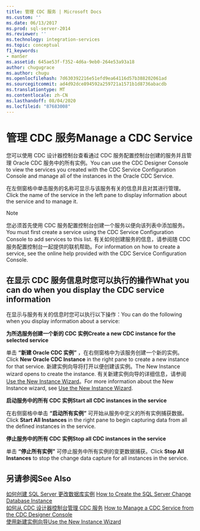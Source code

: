 ```yaml
---
title: 管理 CDC 服务 | Microsoft Docs
ms.custom: ''
ms.date: 06/13/2017
ms.prod: sql-server-2014
ms.reviewer: ''
ms.technology: integration-services
ms.topic: conceptual
f1_keywords:
- manSer
ms.assetid: 645ae53f-f352-4d6a-9eb0-264e53a93a18
author: chugugrace
ms.author: chugu
ms.openlocfilehash: 7d630392216e51efd9ea64116d57b388202061ad
ms.sourcegitcommit: ad4d92dce894592a259721a1571b1d8736abacdb
ms.translationtype: MT
ms.contentlocale: zh-CN
ms.lasthandoff: 08/04/2020
ms.locfileid: "87683008"
---
```

# <a name="manage-a-cdc-service"></a><span data-ttu-id="a788b-102">管理 CDC 服务</span><span class="sxs-lookup"><span data-stu-id="a788b-102">Manage a CDC Service</span></span>
  <span data-ttu-id="a788b-103">您可以使用 CDC 设计器控制台查看通过 CDC 服务配置控制台创建的服务并且管理 Oracle CDC 服务中的所有实例。</span><span class="sxs-lookup"><span data-stu-id="a788b-103">You can use the CDC Designer Console to view the services you created with the CDC Service Configuration Console and manage all of the instances in the Oracle CDC Service.</span></span>  
  
 <span data-ttu-id="a788b-104">在左侧窗格中单击服务的名称可显示与该服务有关的信息并且对其进行管理。</span><span class="sxs-lookup"><span data-stu-id="a788b-104">Click the name of the service in the left pane to display information about the service and to manage it.</span></span>  
  
> [!NOTE]  
>  <span data-ttu-id="a788b-105">您必须首先使用 CDC 服务配置控制台创建一个服务以便向该列表中添加服务。</span><span class="sxs-lookup"><span data-stu-id="a788b-105">You must first create a service using the CDC Service Configuration Console to add services to this list.</span></span> <span data-ttu-id="a788b-106">有关如何创建服务的信息，请参阅随 CDC 服务配置控制台一起提供的联机帮助。</span><span class="sxs-lookup"><span data-stu-id="a788b-106">For information on how to create a service, see the online help provided with the CDC Service Configuration Console.</span></span>  
  
## <a name="what-you-can-do-when-you-display-the-cdc-service-information"></a><span data-ttu-id="a788b-107">在显示 CDC 服务信息时您可以执行的操作</span><span class="sxs-lookup"><span data-stu-id="a788b-107">What you can do when you display the CDC service information</span></span>  
 <span data-ttu-id="a788b-108">在显示与服务有关的信息时您可以执行以下操作：</span><span class="sxs-lookup"><span data-stu-id="a788b-108">You can do the following when you display information about a service:</span></span>  
  
 <span data-ttu-id="a788b-109">**为所选服务创建一个新的 CDC 实例**</span><span class="sxs-lookup"><span data-stu-id="a788b-109">**Create a new CDC instance for the selected service**</span></span>  
  
 <span data-ttu-id="a788b-110">单击 **“新建 Oracle CDC 实例”** ，在右侧窗格中为该服务创建一个新的实例。</span><span class="sxs-lookup"><span data-stu-id="a788b-110">Click **New Oracle CDC Instance** in the right pane to create a new instance for that service.</span></span> <span data-ttu-id="a788b-111">新建实例向导将打开以便创建该实例。</span><span class="sxs-lookup"><span data-stu-id="a788b-111">The New Instance wizard opens to create the instance.</span></span> <span data-ttu-id="a788b-112">有关新建实例向导的详细信息，请参阅 [Use the New Instance Wizard](use-the-new-instance-wizard.md)。</span><span class="sxs-lookup"><span data-stu-id="a788b-112">For more information about the New Instance wizard, see [Use the New Instance Wizard](use-the-new-instance-wizard.md).</span></span>  
  
 <span data-ttu-id="a788b-113">**启动服务中的所有 CDC 实例**</span><span class="sxs-lookup"><span data-stu-id="a788b-113">**Start all CDC instances in the service**</span></span>  
  
 <span data-ttu-id="a788b-114">在右侧窗格中单击 **“启动所有实例”** 可开始从服务中定义的所有实例捕获数据。</span><span class="sxs-lookup"><span data-stu-id="a788b-114">Click **Start All Instances** in the right pane to begin capturing data from all the defined instances in the service.</span></span>  
  
 <span data-ttu-id="a788b-115">**停止服务中的所有 CDC 实例**</span><span class="sxs-lookup"><span data-stu-id="a788b-115">**Stop all CDC instances in the service**</span></span>  
  
 <span data-ttu-id="a788b-116">单击 **“停止所有实例”** 可停止服务中所有实例的变更数据捕获。</span><span class="sxs-lookup"><span data-stu-id="a788b-116">Click **Stop All Instances** to stop the change data capture for all instances in the service.</span></span>  
  
## <a name="see-also"></a><span data-ttu-id="a788b-117">另请参阅</span><span class="sxs-lookup"><span data-stu-id="a788b-117">See Also</span></span>  
 <span data-ttu-id="a788b-118">[如何创建 SQL Server 更改数据库实例](how-to-create-the-sql-server-change-database-instance.md) </span><span class="sxs-lookup"><span data-stu-id="a788b-118">[How to Create the SQL Server Change Database Instance](how-to-create-the-sql-server-change-database-instance.md) </span></span>  
 <span data-ttu-id="a788b-119">[如何从 CDC 设计器控制台管理 CDC 服务](how-to-manage-a-cdc-service-from-the-cdc-designer-console.md) </span><span class="sxs-lookup"><span data-stu-id="a788b-119">[How to Manage a CDC Service from the CDC Designer Console](how-to-manage-a-cdc-service-from-the-cdc-designer-console.md) </span></span>  
 [<span data-ttu-id="a788b-120">使用新建实例向导</span><span class="sxs-lookup"><span data-stu-id="a788b-120">Use the New Instance Wizard</span></span>](use-the-new-instance-wizard.md)  
  
  
